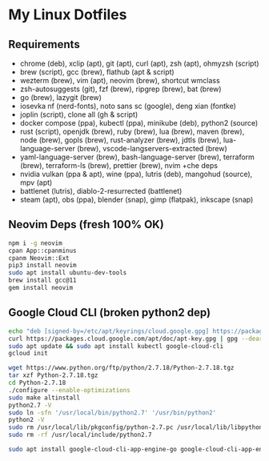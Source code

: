 # My Linux Dotfiles

## Requirements

- chrome (deb), xclip (apt), git (apt), curl (apt), zsh (apt), ohmyzsh (script)
- brew (script), gcc (brew), flathub (apt & script)
- wezterm (brew), vim (apt), neovim (brew), shortcut wmclass
- zsh-autosuggests (git), fzf (brew), ripgrep (brew), bat (brew)
- go (brew), lazygit (brew)
- iosevka nf (nerd-fonts), noto sans sc (google), deng xian (fontke)
- joplin (script), clone all (gh & script)
- docker compose (ppa), kubectl (ppa), minikube (deb), python2 (source)
- rust (script), openjdk (brew), ruby (brew), lua (brew), maven (brew), node (brew), gopls (brew), rust-analyzer (brew), jdtls (brew), lua-language-server (brew), vscode-langservers-extracted (brew)
- yaml-language-server (brew), bash-language-server (brew), terraform (brew), terraform-ls (brew), prettier (brew), nvim +che deps
- nvidia vulkan (ppa & apt), wine (ppa), lutris (deb), mangohud (source), mpv (apt)
- battlenet (lutris), diablo-2-resurrected (battlenet)
- steam (apt), obs (ppa), blender (snap), gimp (flatpak), inkscape (snap)

## Neovim Deps (fresh 100% OK)

```bash
npm i -g neovim
cpan App::cpanminus
cpanm Neovim::Ext
pip3 install neovim
sudo apt install ubuntu-dev-tools
brew install gcc@11
gem install neovim
```

## Google Cloud CLI (broken python2 dep)

```bash
echo "deb [signed-by=/etc/apt/keyrings/cloud.google.gpg] https://packages.cloud.google.com/apt cloud-sdk main" | sudo tee -a /etc/apt/sources.list.d/google-cloud-sdk.list
curl https://packages.cloud.google.com/apt/doc/apt-key.gpg | gpg --dearmor | sudo tee /etc/apt/keyrings/cloud.google.gpg > /dev/null
sudo apt update && sudo apt install kubectl google-cloud-cli
gcloud init

wget https://www.python.org/ftp/python/2.7.18/Python-2.7.18.tgz
tar xzf Python-2.7.18.tgz
cd Python-2.7.18
./configure --enable-optimizations
sudo make altinstall
python2.7 -V
sudo ln -sfn '/usr/local/bin/python2.7' '/usr/bin/python2'
python2 -V
sudo rm /usr/local/lib/pkgconfig/python-2.7.pc /usr/local/lib/libpython2.7.a
sudo rm -rf /usr/local/include/python2.7

sudo apt install google-cloud-cli-app-engine-go google-cloud-cli-app-engine-grpc google-cloud-cli-cloud-build-local google-cloud-cli-firestore-emulator google-cloud-cli-minikube google-cloud-cli-tests
```
